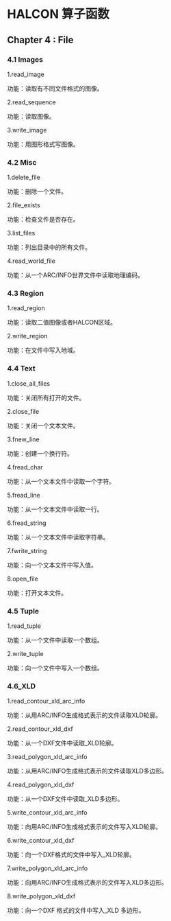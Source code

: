# HALCON 算子函数

## Chapter 4 : File

### 4.1 Images

1.read_image

功能：读取有不同文件格式的图像。

2.read_sequence

功能：读取图像。

3.write_image

功能：用图形格式写图像。

### 4.2 Misc

1.delete_file

功能：删除一个文件。

2.file_exists

功能：检查文件是否存在。

3.list_files

功能：列出目录中的所有文件。

4.read_world_file

功能：从一个ARC/INFO世界文件中读取地理编码。

### 4.3 Region

1.read_region

功能：读取二值图像或者HALCON区域。

2.write_region

功能：在文件中写入地域。

### 4.4 Text

1.close_all_files

功能：关闭所有打开的文件。

2.close_file

功能：关闭一个文本文件。

3.fnew_line

功能：创建一个换行符。

4.fread_char

功能：从一个文本文件中读取一个字符。

5.fread_line

功能：从一个文本文件中读取一行。

6.fread_string

功能：从一个文本文件中读取字符串。

7.fwrite_string

功能：向一个文本文件中写入值。

8.open_file

功能：打开文本文件。

### 4.5 Tuple

1.read_tuple

功能：从一个文件中读取一个数组。

2.write_tuple

功能：向一个文件中写入一个数组。

### 4.6_XLD

1.read_contour_xld_arc_info

功能：从用ARC/INFO生成格式表示的文件读取XLD轮廓。

2.read_contour_xld_dxf

功能：从一个DXF文件中读取_XLD轮廓。

3.read_polygon_xld_arc_info

功能：从用ARC/INFO生成格式表示的文件读取XLD多边形。

4.read_polygon_xld_dxf

功能：从一个DXF文件中读取_XLD多边形。

5.write_contour_xld_arc_info

功能：向用ARC/INFO生成格式表示的文件写入XLD轮廓。

6.write_contour_xld_dxf

功能：向一个DXF格式的文件中写入_XLD轮廓。

7.write_polygon_xld_arc_info

功能：向用ARC/INFO生成格式表示的文件写入XLD多边形。

8.write_polygon_xld_dxf

功能：向一个DXF 格式的文件中写入_XLD 多边形。
